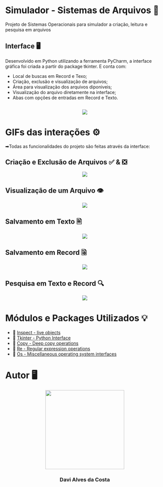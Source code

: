 # Simulador - Sistemas de Arquivos 📁
Projeto de Sistemas Operacionais para simulador a criação, leitura e pesquisa em arquivos

## Interface :desktop_computer:<br>
 Desenvolvido em Python utilizando a ferramenta PyCharm, a interface gráfica foi criada a partir do package tkinter. E conta com:
 
 - Local de buscas em Record e Texo;
 - Criação, exclusão e visualização de arquivos; 
 - Área para visualização dos arquivos diponiveis;
 - Visualização do arquivo diretamente na interface;
 - Abas com opções de entradas em Record e Texto.
 
 ##
<p align="center">
  <img src="https://github.com/Davi4076018/Simulador_Sistemas_de_Arquivos/blob/main/Img-readme/Interface.jpg" />
</p>

##

# GIFs das interações ⚙
 ➡Todas as funcionalidades do projeto são feitas através da interface:
 
## Criação e Exclusão de Arquivos ✅ & ❎
 <p align="center">
  <img src= "https://github.com/Davi4076018/Simulador_Sistemas_de_Arquivos/blob/main/Img-readme/c-e.gif" />
</p>

##

## Visualização de um Arquivo 👁
 <p align="center">
  <img src= "https://github.com/Davi4076018/Simulador_Sistemas_de_Arquivos/blob/main/Img-readme/v.gif" />
</p>

##

## Salvamento em Texto 🖹
 <p align="center">
  <img src= "https://github.com/Davi4076018/Simulador_Sistemas_de_Arquivos/blob/main/Img-readme/st.gif" />
</p>

##

## Salvamento em Record 🗟
 <p align="center">
  <img src= "https://github.com/Davi4076018/Simulador_Sistemas_de_Arquivos/blob/main/Img-readme/sr.gif" />
</p>

##

## Pesquisa em Texto e Record 🔍
 <p align="center">
  <img src= "https://github.com/Davi4076018/Simulador_Sistemas_de_Arquivos/blob/main/Img-readme/ptr.gif" />
</p>

##

# Módulos e Packages Utilizados 💡

- 🔗 [Inspect - live objects](https://docs.python.org/3/library/inspect.html)
- 🔗 [Tkinter - Python Interface](https://docs.python.org/3/library/tkinter.html)
- 🔗 [Copy - Deep copy operations](https://docs.python.org/3/library/copy.html)
- 🔗 [Re - Regular expression operations](https://docs.python.org/3/library/re.html)
- 🔗 [Os - Miscellaneous operating system interfaces](https://docs.python.org/3/library/os.html)

##

# Autor 🖥

<p align="center">
  <img src= "https://avatars.githubusercontent.com/u/89622689?v=4" width = "250px"></a>
  <h3 align="center">Davi Alves da Costa</h3>
</p>

